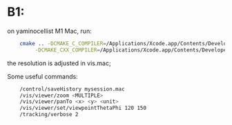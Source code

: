 # B1:
on yaminocellist M1 Mac, run: 

```bash
    cmake .. -DCMAKE_C_COMPILER=/Applications/Xcode.app/Contents/Developer/Toolchains/XcodeDefault.xctoolchain/usr/bin/clang \
         -DCMAKE_CXX_COMPILER=/Applications/Xcode.app/Contents/Developer/Toolchains/XcodeDefault.xctoolchain/usr/bin/clang++;make -j8
```

the resolution is adjusted in vis.mac;

Some useful commands:
```bash
    /control/saveHistory mysession.mac
    /vis/viewer/zoom <MULTIPLE>
    /vis/viewer/panTo <x> <y> <unit>
    /vis/viewer/set/viewpointThetaPhi 120 150
    /tracking/verbose 2
```